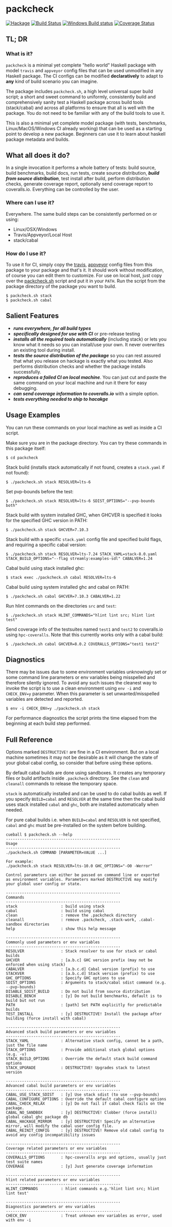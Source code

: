 # packcheck

[![Hackage](https://img.shields.io/hackage/v/packcheck.svg?style=flat)](https://hackage.haskell.org/package/packcheck)
[![Build Status](https://travis-ci.org/harendra-kumar/packcheck.svg?branch=master)](https://travis-ci.org/harendra-kumar/packcheck)
[![Windows Build status](https://ci.appveyor.com/api/projects/status/f7c0ncy84cxp8lbe?svg=true)](https://ci.appveyor.com/project/harendra-kumar/packcheck)
[![Coverage Status](https://coveralls.io/repos/harendra-kumar/packcheck/badge.svg?branch=master&service=github)](https://coveralls.io/github/harendra-kumar/packcheck?branch=master)

## TL; DR

### What is it?

`packcheck` is a minimal yet complete "hello world" Haskell package with model
`travis` and `appveyor` config files that can be used unmodified in any Haskell
package. The CI configs can be modified **declaratively** to adapt to **any**
kind of build scenario you can imagine.

The package includes `packcheck.sh`, a high level universal super build script;
a short and sweet command to uniformly, consistently build and comprehensively
sanity test a Haskell package across build tools (stack/cabal) and across all
platforms to ensure that all is well with the package.  You do not need to be
familiar with any of the build tools to use it.

This is also a minimal yet complete model package (with tests, benchmarks,
Linux/MacOS/Windows CI already working) that can be used as a starting point to
develop a new package. Beginners can use it to learn about haskell package
metadata and builds.

## What all does it do?

In a single invocation it performs a whole battery of tests:
build source, build benchmarks, build docs, run tests, create source
distribution, ***build from source distribution***, test install after build,
perform distribution checks, generate coverage report, optionally send coverage
report to coveralls.io. Everything can be controlled by the user.

### Where can I use it?

Everywhere. The same build steps can be consistently performed on or using:
* Linux/OSX/Windows
* Travis/Appveyor/Local Host
* stack/cabal

### How do I use it?

To use it for CI, simply copy the
[travis](https://github.com/harendra-kumar/packcheck/blob/master/.travis.yml),
[appveyor](https://github.com/harendra-kumar/packcheck/blob/master/appveyor.yml)
config files from this package to your package and that's it. It should work
without modification, of course you can edit them to customize. For use on
local host, just copy over the
[packcheck.sh](https://github.com/harendra-kumar/packcheck/blob/master/packcheck.sh)
script and put it in your `PATH`. Run the script from the package
directory of the package you want to build.

```
$ packcheck.sh stack
$ packcheck.sh cabal
```

## Salient Features

* ***runs everywhere, for all build types***
* ***specifically designed for use with CI*** or pre-release testing
* ***installs all the required tools automatically*** (including stack) or lets
you know what it needs so you can install/use your own. It never overwrites
an existing tool during install.
* ***tests the source distribution of the package*** so you can rest assured
that what you release on hackage is exactly what you tested. Also performs
distribution checks and whether the package installs successfully.
* ***reproduces a failed CI on local machine***.  You can just cut
and paste the same command on your local machine and run it there for easy
debugging.
* ***can send coverage information to coveralls.io*** with a simple option.
* ***tests everything needed to ship to hacakge***

## Usage Examples

You can run these commands on your local machine as well as inside a CI script.

Make sure you are in the package directory. You can try these commands in this
package itself:
```
$ cd packcheck
```

Stack build (installs stack automatically if not found, creates a `stack.yaml`
if not found):
```
$ ./packcheck.sh stack RESOLVER=lts-6
```

Set pvp-bounds before the test:
```
$ ./packcheck.sh stack RESOLVER=lts-6 SDIST_OPTIONS="--pvp-bounds both"
```

Stack build with system installed GHC, when GHCVER is specified it looks for
the specified GHC version in PATH:
```
$ ./packcheck.sh stack GHCVER=7.10.3
```

Stack build with a specific `stack.yaml` config file and specified build flags,
and requiring a specific cabal version:
```
$ ./packcheck.sh stack RESOLVER=lts-7.24 STACK_YAML=stack-8.0.yaml STACK_BUILD_OPTIONS="--flag streamly:examples-sdl" CABALVER=1.24
```

Cabal build using stack installed ghc:
```
$ stack exec ./packcheck.sh cabal RESOLVER=lts-6
```

Cabal build using system installed ghc and cabal on PATH:
```
$ ./packcheck.sh cabal GHCVER=7.10.3 CABALVER=1.22
```

Run hlint commands on the directories `src` and `test`:
```
$ ./packcheck.sh stack HLINT_COMMANDS="hlint lint src; hlint lint test"
```

Send coverage info of the testsuites named `test1` and `test2` to coveralls.io
using `hpc-coveralls`.  Note that this currently works only with a cabal build:
```
$ ./packcheck.sh cabal GHCVER=8.0.2 COVERALLS_OPTIONS="test1 test2"
```

## Diagnostics

There may be issues due to some environment variables unknowingly set or some
command line parameters or env variables being misspelled and therefore
silently ignored. To avoid any such issues the cleanest way to invoke the
script is to use a clean environment using `env -i` and `CHECK_ENV=y`
parameter. When this parameter is set unwanted/misspelled variables are
detected and reported.

```
$ env -i CHECK_ENV=y ./packcheck.sh stack
```

For performance diagnostics the script prints the time elapsed from the
beginning at each build step performed.

## Full Reference

Options marked `DESTRUCTIVE!` are fine in a CI environment. But on a
local machine sometimes it may not be desirable as it will change the
state of your global cabal config, so consider that before using these options.

By default cabal builds are done using sandboxes. It creates any temporary
files or build artifacts inside `.packcheck` directory. See the `clean` and
`cleanall` commands to release the temporary space.

`stack` is automatically installed and can be used to do cabal builds as well.
If you specify `BUILD=cabal` and `RESOLVER` at the same time then the cabal
build uses stack installed `cabal` and `ghc`, both are installed automatically
when needed.

For pure cabal builds i.e. when `BUILD=cabal` and `RESOLVER` is not specified,
`cabal` and `ghc` must be pre-installed on the system before building.

```
cueball $ packcheck.sh --help
--------------------------------------------------
Usage
--------------------------------------------------
./packcheck.sh COMMAND [PARAMETER=VALUE ...]

For example:
./packcheck.sh stack RESOLVER=lts-10.0 GHC_OPTIONS="-O0 -Werror"

Control parameters can either be passed on command line or exported
as environment variables. Parameters marked DESTRUCTIVE may modify
your global user config or state.

--------------------------------------------------
Commands
--------------------------------------------------
stack                   : build using stack
cabal                   : build using cabal
clean                   : remove the .packcheck directory
cleanall                : remove .packcheck, .stack-work, .cabal-sandbox directories
help                    : show this help message

--------------------------------------------------
Commonly used parameters or env variables
--------------------------------------------------
RESOLVER                : Stack resolver to use for stack or cabal builds
GHCVER                  : [a.b.c] GHC version prefix (may not be enforced when using stack)
CABALVER                : [a.b.c.d] Cabal version (prefix) to use
STACKVER                : [a.b.c.d] Stack version (prefix) to use
GHC_OPTIONS             : Specify GHC options to use
SDIST_OPTIONS           : Arguments to stack/cabal sdist command (e.g. --pvp-bounds)
DISABLE_SDIST_BUILD     : Do not build from source distribution
DISABLE_BENCH           : [y] Do not build benchmarks, default is to build but not run
PATH                    : [path] Set PATH explicitly for predictable builds
TEST_INSTALL            : [y] DESTRUCTIVE! Install the package after building (force install with cabal)

--------------------------------------------------
Advanced stack build parameters or env variables
--------------------------------------------------
STACK_YAML              : Alternative stack config, cannot be a path, just the file name
STACK_OPTIONS           : Provide additional stack global options (e.g. -v)
STACK_BUILD_OPTIONS     : Override the default stack build command options
STACK_UPGRADE           : DESTRUCTIVE! Upgrades stack to latest version

--------------------------------------------------
Advanced cabal build parameters or env variables
--------------------------------------------------
CABAL_USE_STACK_SDIST   : [y] Use stack sdist (to use --pvp-bounds)
CABAL_CONFIGURE_OPTIONS : Override the default cabal configure options
CABAL_CHECK_RELAX       : [y] Do not fail if cabal check fails on the package.
CABAL_NO_SANDBOX        : [y] DESTRUCTIVE! Clobber (force install) global cabal ghc package db
CABAL_HACKAGE_MIRROR    : [y] DESTRUCTIVE! Specify an alternative mirror, will modify the cabal user config file.
CABAL_REINIT_CONFIG     : [y] DESTRUCTIVE! Remove old cabal config to avoid any config incompatibility issues

--------------------------------------------------
Coverage related parameters or env variables
--------------------------------------------------
COVERALLS_OPTIONS       : hpc-coveralls args and options, usually just test suite names
COVERAGE                : [y] Just generate coverage information

--------------------------------------------------
hlint related parameters or env variables
--------------------------------------------------
HLINT_COMMANDS          : hlint commands e.g.'hlint lint src; hlint lint test'

--------------------------------------------------
Diagnostics parameters or env variables
--------------------------------------------------
CHECK_ENV               : Treat unknown env variables as error, used with env -i
